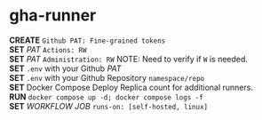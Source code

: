 # gha-runner

**CREATE** `Github PAT: Fine-grained tokens`\
**SET** *PAT* `Actions: RW`\
**SET** *PAT* `Administration: RW` NOTE: Need to verify if `W` is needed.\
**SET** `.env` with your Github *PAT*\
**SET** `.env` with your Github Repository `namespace/repo`\
**SET** Docker Compose Deploy Replica count for additional runners.\
**RUN** `docker compose up -d; docker compose logs -f`\
**SET** *WORKFLOW* *JOB* `runs-on: [self-hosted, linux]`
